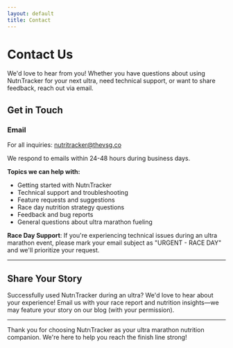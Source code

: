 ```yaml
---
layout: default
title: Contact
---
```


# Contact Us

We'd love to hear from you! Whether you have questions about using NutrιTracker for your next ultra, need technical support, or want to share feedback, reach out via email.

## Get in Touch

### Email
For all inquiries: [nutritracker@thevsg.co](mailto:nutritracker@thevsg.co)

We respond to emails within 24-48 hours during business days.

**Topics we can help with:**
- Getting started with NutrιTracker
- Technical support and troubleshooting
- Feature requests and suggestions
- Race day nutrition strategy questions
- Feedback and bug reports
- General questions about ultra marathon fueling

**Race Day Support**: If you're experiencing technical issues during an ultra marathon event, please mark your email subject as "URGENT - RACE DAY" and we'll prioritize your request.

---

## Share Your Story

Successfully used NutrιTracker during an ultra? We'd love to hear about your experience! Email us with your race report and nutrition insights—we may feature your story on our blog (with your permission).

---

Thank you for choosing NutrιTracker as your ultra marathon nutrition companion. We're here to help you reach the finish line strong!